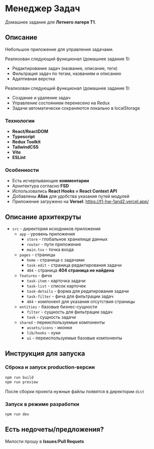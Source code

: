 
# Менеджер Задач

Домашнее задание для **Летнего лагеря T1**.

## Описание

Небольшое приложение для управления задачами.

Реализован следующий функционал (домашнее задание 1):

- Редактирование задач (название, описание, теги)
- Фильтрация задач по тегам, названиям и описанию
- Адаптивная верстка

Реализован следующий функционал (домашнее задание 1):

- Создание и удаление задач
- Управление состоянием перенесено на Redux
- Задачи автоматически сохраняются локально в localStorage

### Технологии

- **React/ReactDOM**
- **Typescript**
- **Redux Toolkit**
- **TailwindCSS**
- **Vite**
- **ESLint**

### Особенности

- Есть исчерпывающие **комментарии**
- Архитектура согласно **FSD**
- Использовались **React Hooks** и **React Context API**
- Добавлены **Alias** для удобства указания путей модулей
- Приложение загружено на **Versel**: <https://t1-hw-1and2.vercel.app/>

## Описание архитекруты

- `src` - директория исходников приложения
  - `app` - уровень приложения
    - `store` - глобальное хранилище данных
    - `router` - пути приложения
    - `main.tsx` - точка входа
  - `pages` - страницы
    - `home` - страница с задачами
    - `task-edit` - страница редактирования задачи
    - `404` - страница **404 страница не найдена**
  - `features` - фичи
    - `task-item` - карточка задачи
    - `task-list` - список карточек
    - `task-details` - форма для редатирования задачи
    - `task-filter` - фича для фильтрации задач
    - `404` - компонент для указания отсутствия страницы
  - `entities` - базовые бизнес-сущности
    - `filter` - сущность для фильтрации задач
    - `task` - сущность задачи
  - `shared` - переиспользуемые компоненты
    - `assets/icons` - иконки
    - `lib/hooks` - хуки
    - `ui` - переиспользуемые базовые компоненты

## Инструкция для запуска

### Сброка и запуск production-версии

```bash
npm run build
npm run preview
```

После сборки проекта нужные файлы появятся в директории `dist`

### Запуск в режиме разработки

```bash
npm run dev
```

## Есть недочеты/предложения?

Милости прошу в **Issues**/**Pull Requets**
